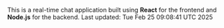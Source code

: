 This is a real-time chat application built using **React** for the frontend and **Node.js** for the backend.
Last updated: Tue Feb 25 09:08:41 UTC 2025
